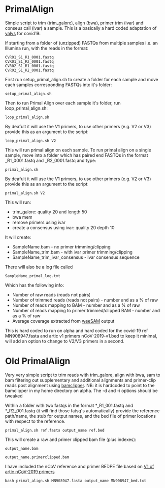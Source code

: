 # PrimalAlign
Simple script to trim (trim_galore), align (bwa), primer trim (ivar) and conseus call (ivar) a sample. This is a basically a hard coded adaptation of [valvs](https://github.com/ZackBoyd123/valvs) for covid19.

If starting from a folder of (unzipped) FASTQs from multiple samples i.e. an Illumina run, with the reads in the format:

```
CVR01_S1_R1_0001.fastq
CVR01_S1_R2_0001.fastq
CVR02_S1_R1_0001.fastq
CVR02_S1_R2_0001.fastq
```

First run setup_primal_align.sh to create a folder for each sample and move each samples corresponding FASTQs into it's folder:

```
setup_primal_align.sh
```

Then to run Primal Align over each sample it's folder, run loop_primal_align.sh:

```
loop_primal_align.sh
```

By deafult it will use the V1 primers, to use other primers (e.g. V2 or V3) provide this as an argument to the script:

```
loop_primal_align.sh V2
```

This will run primal align on each sample. To run primal align on a single sample, move into a folder which has paired end FASTQs in the format _R1_0001.fastq and _R2_0001.fastq and type:

```
primal_align.sh
```

By deafult it will use the V1 primers, to use other primers (e.g. V2 or V3) provide this as an argument to the script:

```
primal_align.sh V2
```

This will run:
* trim_galore: quality 20 and length 50
* bwa mem
* remove primers using ivar
* create a consensus using ivar: quality 20 depth 10

It will create:
* SampleName.bam - no primer trimming/clipping
* SampleName_trim.bam - with ivar primer trimming/clipping
* SampleName_trim_ivar_consensus - ivar consensus sequence

There will also be a log file called
```
SampleName_primal_log.txt
```
Which has the following info:
* Number of raw reads (reads not pairs)
* Number of trimmed reads (reads not pairs) - number and as a % of raw
* Number of reads mapping to BAM - number and as a % of raw
* Number of reads mapping to primer trimmed/clipped BAM - number and as a % of raw
* Average coverage extracted from [weeSAM](https://github.com/centre-for-virus-research/weeSAM) output

This is hard coded to run on alpha and hard coded for the covid-19 ref MN908947.fasta and artic v1 primers nCoV-2019-v1.bed to keep it minimal, will add an option to change to V2/V3 primers in a second.

# Old PrimalAlign

Very very simple script to trim reads with trim_galore, align with bwa, sam to bam filtering out supplementary and additional alignments and primer-clip reads post alignment using [bamclipper](https://github.com/tommyau/bamclipper). NB: it is hardcoded to point to the bamclipper in my home directory on alpha. The -d and -i options should be tweaked

Within a folder with two fastqs in the format \*\_R1_001.fastq and \*\_R2_001.fastq (it will find those fatsq's automatically) provide the reference path/name, the stub for output names, and the bed file of primer locations with respect to the reference.

```
primal_align.sh ref.fasta output_name ref.bed
```

This will create a raw and primer clipped bam file (plus indexes):

```
output_name.bam

output_name.primerclipped.bam
```

I have included the nCoV reference and primer BEDPE file based on [V1 of artic nCoV-2019 primers](https://github.com/artic-network/artic-ncov2019/tree/master/primer_schemes/nCoV-2019/V1)

```
bash primal_align.sh MN908947.fasta output_name MN908947_bed.txt
```


